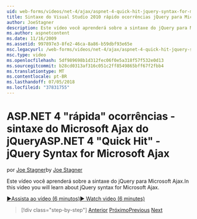 ```yaml
---
uid: web-forms/videos/net-4/ajax/aspnet-4-quick-hit-jquery-syntax-for-microsoft-ajax
title: Sintaxe do Visual Studio 2010 rápido ocorrências jQuery para Microsoft Ajax | Microsoft Docs
author: JoeStagner
description: Este vídeo você aprenderá sobre a sintaxe do jQuery para Microsoft Ajax.
ms.author: aspnetcontent
ms.date: 11/16/2009
ms.assetid: 997897e3-8fe2-46ca-8a86-b59dbf93e65e
msc.legacyurl: /web-forms/videos/net-4/ajax/aspnet-4-quick-hit-jquery-syntax-for-microsoft-ajax
msc.type: video
ms.openlocfilehash: 5df989698b1d312fec06f0e5a318f57f532e0d13
ms.sourcegitcommit: b28cd0313af316c051c2ff8549865bff67f2fbb4
ms.translationtype: MT
ms.contentlocale: pt-BR
ms.lasthandoff: 07/05/2018
ms.locfileid: "37831755"
---
```

<a name="aspnet-4-quick-hit---jquery-syntax-for-microsoft-ajax"></a><span data-ttu-id="c88ee-103">ASP.NET 4 "rápida" ocorrências - sintaxe do Microsoft Ajax do jQuery</span><span class="sxs-lookup"><span data-stu-id="c88ee-103">ASP.NET 4 "Quick Hit" - jQuery Syntax for Microsoft Ajax</span></span>
====================
<span data-ttu-id="c88ee-104">por [Joe Stagner](https://github.com/JoeStagner)</span><span class="sxs-lookup"><span data-stu-id="c88ee-104">by [Joe Stagner](https://github.com/JoeStagner)</span></span>

<span data-ttu-id="c88ee-105">Este vídeo você aprenderá sobre a sintaxe do jQuery para Microsoft Ajax.</span><span class="sxs-lookup"><span data-stu-id="c88ee-105">In this video you will learn about jQuery syntax for Microsoft Ajax.</span></span> 

[<span data-ttu-id="c88ee-106">&#9654;Assista ao vídeo (6 minutos)</span><span class="sxs-lookup"><span data-stu-id="c88ee-106">&#9654; Watch video (6 minutes)</span></span>](https://channel9.msdn.com/Blogs/ASP-NET-Site-Videos/aspnet-4-quick-hit-jquery-syntax-for-microsoft-ajax)

> [!div class="step-by-step"]
> <span data-ttu-id="c88ee-107">[Anterior](aspnet-4-quick-hit-the-scriptloader.md)
> [Próximo](aspnet-4-quick-hit-ajax-data-templates.md)</span><span class="sxs-lookup"><span data-stu-id="c88ee-107">[Previous](aspnet-4-quick-hit-the-scriptloader.md)
[Next](aspnet-4-quick-hit-ajax-data-templates.md)</span></span>
